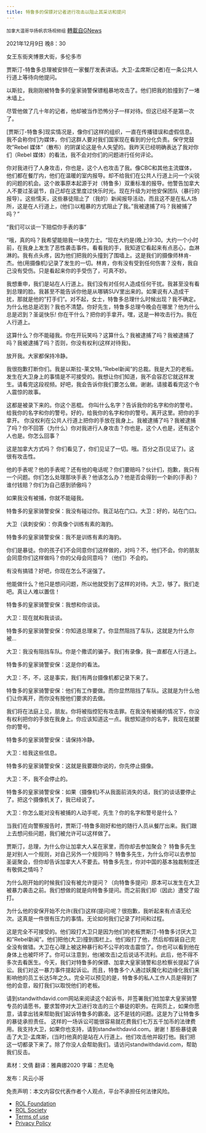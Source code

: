 ```yaml
---
title: 特鲁多的保镖对记者进行攻击以阻止其采访和提问
---
```

`加拿大温哥华扬帆农场视频组` [轉載自GNews](https://gnews.org/zh-hans/1799221/)

2021年12月9日 晚8：30

女王东街夹博景大街，多伦多市

贾斯汀-特鲁多总理被安排在一家餐厅发表讲话。大卫-孟席斯(记者)在一条公共人行道上等待向他提问。

以斯拉，我刚刚被特鲁多的皇家骑警保镖粗暴地攻击了。他们把我的脸撞到了一堵木墙上。

尽管他做了几十年的记者，他却被当作恐怖分子一样对待。但这已经不是第一次了。

[贾斯汀-特鲁多]现实情况是，像你们这样的组织，一直在传播错误和虚假信息。我不会称你们为媒体，你们这群人要对我们国家现在看到的分化负责。保守党鼓吹”Rebel 媒体”（散布）的阴谋论这是令人失望的。我昨天已经明确表达了我对你们（Rebel 媒体）的看法，我不会对你们的问题进行任何评论。

你对我进行了人身攻击，你也是，这个人也攻击了我。像CBC和其他主流媒体，他们都在餐厅内，他们在温暖的室内报导。却不给我们在公共人行道上问一个尖锐的问题的机会。这个故事原本起源于对（特鲁多）双重标准的报导。他警告加拿大人不要过圣诞节，自己却在这里度过快乐时光。现在升级为对他安保团队（暴行的报导）。这些懦夫，这些暴徒阻止了（我的）新闻报导活动，而且这不是在私人场所，这是在人行道上，(他们)以粗暴的方式阻止了我。”我被逮捕了吗？我被捕了吗？”

“我们可以谈一下赔偿你手表的事”

“哦，真的吗？我希望能赔我一块劳力士。“现在大约是(晚上)9:30。大约一个小时前，在我身上发生了恶性袭击事件。看看我的手，我知道它看起来有点恶心，血淋淋的。我有点头疼，因为他们把我的头撞到了围墙上。这是我们的摄像师林肯-杰。他(用摄像机)记录了发生的一切。林肯，你有没有受到任何伤害？没有，我自己没有受伤。只是看起来你的手受伤了，可真不妙。

我想重申，我们是站在人行道上。我们没有对任何人造成任何干扰。我甚至没有看到总理的脸。我甚至不能告诉你他是从哪辆SUV里出来的。如果说有人造成干扰，那就是他的”打手们”。对不起，女士，特鲁多总理什么时候出现？我不确定。为什么他总是迟到？我也不清楚。你好先生，特鲁多总理今晚会在哪里？他为什么总是迟到？圣诞快乐! 你在干什么？把你的手拿开。嘿，这是一种攻击行为。我在人行道上。

这算什么？你不能碰我。你在开玩笑吗？这算什么？我被逮捕了吗？我被逮捕了吗？我被逮捕了吗？否则，你没有权利(这样对待我)。

放开我。大家都保持冷静。

我很抱歉打断你们。我是以斯拉-莱文特。”Rebel新闻”的总裁。我是大卫的老板。发生在大卫身上的事情是不可接受的。我想让你们知道，我不会容忍它就这样发生。请看完这段视频。好吧，我会告诉你我们要怎么做。谢谢。请接着看完这个令人震惊的故事。

这都是被录下来的。你这个恶棍。 你叫什么名字？告诉我你的名字和你的警号。给我你的名字和你的警号。好的，给我你的名字和你的警号。离开这里。把你的手拿开。 你没权利在公共人行道上把你的手放在我身上。我被逮捕了吗？我被逮捕了吗？你不回答（为什么）你对我进行人身攻击？你也是，这个人也是，还有这个人也是。你怎么回事？

这是加拿大方式吗？ 你们看见了，你们见证了一切。哦。百分之百(见证了)。这很有攻击性。

他的手表呢？他的手表呢？还有他的电话呢？你们要赔吗？伙计们，抱歉，我只有一个问题。你们怎么处理那块手表？他该怎么办？他是否会得到一个新的(手表)？谁付钱赔？你们为自己感到骄傲吗？

如果我没有被捕，你就不能碰我。

特鲁多的皇家骑警安保：我没有碰过你。我正站在门口。大卫：好的，站在门口。

大卫（讽刺安保）：你真像个训练有素的海豹。

特鲁多的皇家骑警安保：我不是训练有素的海豹。

你们是暴徒。你的孩子们不会同意你们这样做的，对吗？不，他们不会。你的朋友会同意你们这样做吗？你的父母会同意吗？（他们）不会的。

有没有搞错？好吧，你现在怎么不逞强了。

他能做什么？他只是想问问题，所以他就受到了这样的对待。大卫，够了。我们走吧。真让人难以置信！

特鲁多的皇家骑警安保：我想和你谈谈。

大卫：现在就和我谈谈。

特鲁多的皇家骑警安保：你知道总理来了。你显然阻挡了车队，这就是为什么你被…

大卫：我没有阻挡车队。你是个撒谎的骗子。我们有录像，我一直都在人行道上。

特鲁多的皇家骑警安保：这是你的看法。

大卫：不，不，这是事实，我们有两台摄像机都记录下来了。

特鲁多的皇家骑警安保：他们有工作要做。而你显然阻挡了车队。这就是为什么他们让你离开，而你没有按他们要求的去做。

我们将在法庭上见，朋友。你将被指控犯有攻击罪。在我没有被捕的情况下，你没有权利把你的手放在我身上。你应该知道这一点。我想知道你的名字，我现在就要你的警号。

特鲁多的皇家骑警安保：请保持冷静。

大卫：给我这些信息。

特鲁多的皇家骑警安保：这就是我要跟你说的，你先停止摄像。

大卫：不，我不会停止的。

特鲁多的皇家骑警安保：如果（摄像机)不从我面前消失的话，我们的谈话要停止了。把这个摄像机关了，我已经说了。

大卫：你怎么能对没有被捕的人动手呢，先生？你的名字和警号是什么？

当我们在向警察报告时，贾斯汀-特鲁多刚好和他的随行人员从餐厅出来。我们跟上去想问些问题，我们被允许可以这样做了。

贾斯汀，总理，为什么你让加拿大人呆在家里，而你却去参加聚会？
特鲁多先生是对别人一个规则，对自己另外一个规则吗？
特鲁多先生，为什么你可以去参加圣诞聚会，但你却告诉加拿大人不要去。特鲁多先生，你对中国的基本独裁制度还有敬佩之情吗？

为什么刚开始的时候我们没有被允许提问？（向特鲁多提问）原本可以发生在大卫被暴力袭击之前。我们想做的就是向特鲁多提问。而之前我们却（因此）遭受了殴打。

为什么他的安保开始不允许(我们)这样(提问)呢？很抱歉，我听起来有点语无伦次。这真是一件很有压力的事情。无论如何我们记录了时间和过程。

这是完全不可接受的。他们殴打大卫只是因为他们的老板贾斯汀-特鲁多讨厌大卫和”Rebel新闻”。他们把他(大卫)撞到围栏上。他们殴打了他，然后却假装自己完全没有做错。大卫在心理上被这种暴行和不公平的攻击震惊了。你也可以看到他在身体上也被吓坏了。你可以注意到，他(被攻击)之后说话不流利。此后，他不得不多次去看医生。今天，我们对特鲁多的保镖、加拿大皇家骑警和总检察长提起了诉讼。我们对这一暴力事件提起诉讼。而且，特鲁多个人通过妖魔化和边缘化我们来影响他的员工长达5年之久。完全可以预见的是，特鲁多的私人工作人员是得到了他的会意，殴打我们以取悦他们的老板。

请到standwithdavid.com网站来阅读这个起诉书，并签署我们给加拿大皇家骑警专员的请愿书，要求暂停对大卫进行攻击的三个暴徒的职务。在网页上，如果你愿意，请拿出钱来帮助我们起诉特鲁多的霸凌。这不是钱的问题。这是为了让特鲁多的暴徒承担责任。 这样的一场诉讼可能很容易就花费我们七万五千加币的法律费用。我支持大卫，如果你也支持，请到standwithdavid.com。谢谢！那些暴徒袭击了大卫-孟席斯，(当时)他真的是站在人行道上。他们攻击他并殴打他。我们把这一切都录下来了。除了你没人会帮助我们。请访问standwithdavid.com，帮助我们反击。

素材：文倩
翻译：雅典娜2020
字幕：杰尼龟

发布：风云小哥

 

免责声明：本文内容仅代表作者个人观点，平台不承担任何法律风险。

- [ROL Foundation](https://rolfoundation.org/)
- [ROL Society](https://rolsociety.org/)
- [Terms of use](https://gnews.org/terms-of-use-3/)
- [Privacy Policy](https://gnews.org/privacy-policy/)
